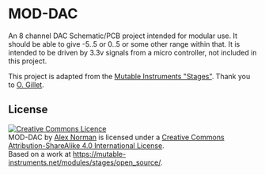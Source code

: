 # MOD-DAC

An 8 channel DAC Schematic/PCB project intended for modular use.
It should be able to give -5..5 or 0..5 or some other range within that.
It is intended to be driven by 3.3v signals from a micro controller, not included in this project.

This project is adapted from the [Mutable Instruments "Stages"](https://mutable-instruments.net/modules/stages/open_source/).
Thank you to [O. Gillet](https://mutable-instruments.net).


## License

<a rel="license" href="http://creativecommons.org/licenses/by-sa/4.0/"><img alt="Creative Commons Licence" style="border-width:0" src="https://i.creativecommons.org/l/by-sa/4.0/88x31.png" /></a><br /><span xmlns:dct="http://purl.org/dc/terms/" property="dct:title">MOD-DAC</span> by <a xmlns:cc="http://creativecommons.org/ns#" href="https://github.com/x37v/mod-dac" property="cc:attributionName" rel="cc:attributionURL">Alex Norman</a> is licensed under a <a rel="license" href="http://creativecommons.org/licenses/by-sa/4.0/">Creative Commons Attribution-ShareAlike 4.0 International License</a>.<br />Based on a work at <a xmlns:dct="http://purl.org/dc/terms/" href="https://mutable-instruments.net/modules/stages/open_source/" rel="dct:source">https://mutable-instruments.net/modules/stages/open_source/</a>.
